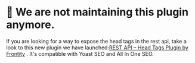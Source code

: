 
# 🚨 We are not maintaining this plugin anymore. 

If you are looking for a way to expose the head tags in the rest api, take a look to this new plugin we have launched:[REST API – Head Tags Plugin by Frontity](https://wordpress.org/plugins/rest-api-head-tags/)
. It's compatible with Yoast SEO and All In One SEO. 
